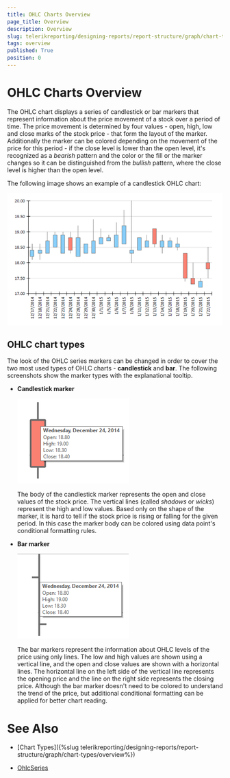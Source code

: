 ```yaml
---
title: OHLC Charts Overview
page_title: Overview 
description: Overview
slug: telerikreporting/designing-reports/report-structure/graph/chart-types/ohlc-charts/overview
tags: overview
published: True
position: 0
---
```


# OHLC Charts Overview

The OHLC chart displays a series of candlestick or bar markers that represent information about the price movement of a stock over a period of time. The price movement is determined by four values - open, high, low and close marks of the stock price - that form the layout of the marker. Additionally the marker can be colored depending on the movement of the price for this period - if the close level is lower than the open level, it's recognized as a *bearish* pattern and the color or the fill or the marker changes so it can be distinguished from the *bullish* pattern, where the close level is higher than the open level. 

The following image shows an example of a candlestick OHLC chart: 

  ![ohlc](images/Graph/OhlcChart.png)

## OHLC chart types

The look of the OHLC series markers can be changed in order to cover the two most used types of OHLC charts - __candlestick__ and __bar__. The following screenshots show the marker types with the explanational tooltip. 

* __Candlestick marker__ 

  ![ohlc-series-candlestick-marker](images/Graph/ohlc-series-candlestick-marker.png)
  
  The body of the candlestick marker represents the open and close values of the stock price. The vertical lines (called *shadows* or *wicks*) represent the high and low values. Based only on the shape of the marker, it is hard to tell if the stock price is rising or falling for the given period. In this case the marker body can be colored using data point's conditional formatting rules. 

* __Bar marker__ 

  ![ohlc-series-bar-marker](images/Graph/ohlc-series-bar-marker.png)
  
  The bar markers represent the information about OHLC levels of the price using only lines. The low and high values are shown using a vertical line, and the open and close values are shown with a horizontal lines. The horizontal line on the left side of the vertical line represents the opening price and the line on the right side represents the closing price. Although the bar marker doesn't need to be colored to understand the trend of the price, but additional conditional formatting can be applied for better chart reading. 


# See Also

* [Chart Types]({%slug telerikreporting/designing-reports/report-structure/graph/chart-types/overview%}) 

* [OhlcSeries](/reporting/api/Telerik.Reporting.OhlcSeries)
